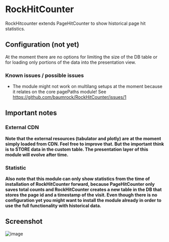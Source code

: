 # RockHitCounter

RockHitcounter extends PageHitCounter to show historical page hit statistics.

## Configuration (not yet)

At the moment there are no options for limiting the size of the DB table or for loading only portions of the data into the presentation view.

### Known issues / possible issues

* The module might not work on multilang setups at the moment because it relates on the core pagePaths module! See https://github.com/baumrock/RockHitCounter/issues/1

## Important notes

### External CDN

**Note that the external resources (tabulator and plotly) are at the moment simply loaded from CDN. Feel free to improve that. But the important think is to STORE data in the custom table. The presentation layer of this module will evolve after time.**

### Statistic

**Also note that this module can only show statistics from the time of installation of RockHitCounter forward, because PageHitCounter only saves total counts and RockHitCounter creates a new table in the DB that stores the page id and a timestamp of the visit. Even though there is no configuration yet you might want to install the module already in order to use the full functionality with historical data.**

## Screenshot

![image](https://user-images.githubusercontent.com/8488586/116569790-00049700-a90a-11eb-8d19-dbfd4efd1fd5.png)
